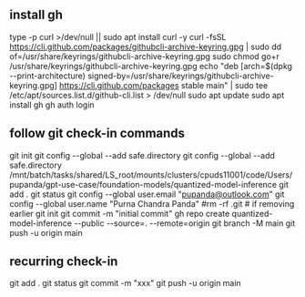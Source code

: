 ## install gh
type -p curl >/dev/null || sudo apt install curl -y
curl -fsSL https://cli.github.com/packages/githubcli-archive-keyring.gpg | sudo dd of=/usr/share/keyrings/githubcli-archive-keyring.gpg
sudo chmod go+r /usr/share/keyrings/githubcli-archive-keyring.gpg
echo "deb [arch=$(dpkg --print-architecture) signed-by=/usr/share/keyrings/githubcli-archive-keyring.gpg] https://cli.github.com/packages stable main" | sudo tee /etc/apt/sources.list.d/github-cli.list > /dev/null
sudo apt update
sudo apt install gh
gh auth login

## follow git check-in commands
git init
git config --global --add safe.directory git config --global --add safe.directory /mnt/batch/tasks/shared/LS_root/mounts/clusters/cpuds11001/code/Users/pupanda/gpt-use-case/foundation-models/quantized-model-inference
git add .
git status
git config --global user.email "pupanda@outlook.com"
git config --global user.name "Purna Chandra Panda"
#rm -rf .git # if removing earlier git init
git commit -m "initial commit"
gh repo create quantized-model-inference --public --source=. --remote=origin
git branch -M main
git push -u origin main

## recurring check-in
git add .
git status
git commit -m "xxx"
git push -u origin main
